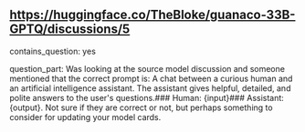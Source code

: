 ## https://huggingface.co/TheBloke/guanaco-33B-GPTQ/discussions/5

contains_question: yes

question_part: Was looking at the source model discussion and someone mentioned that the correct prompt is: A chat between a curious human and an artificial intelligence assistant. The assistant gives helpful, detailed, and polite answers to the user's questions.### Human: {input}### Assistant: {output}. Not sure if they are correct or not, but perhaps something to consider for updating your model cards.
